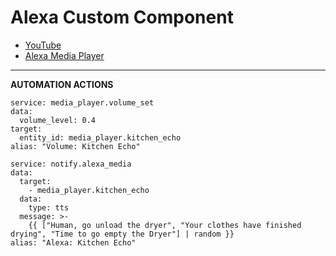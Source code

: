 # Alexa Custom Component
- [YouTube]()
- [Alexa Media Player](https://github.com/custom-components/alexa_media_player)
___
**AUTOMATION ACTIONS**

```
service: media_player.volume_set
data:
  volume_level: 0.4
target:
  entity_id: media_player.kitchen_echo
alias: "Volume: Kitchen Echo"
```

```
service: notify.alexa_media
data:
  target:
    - media_player.kitchen_echo
  data:
    type: tts
  message: >-
    {{ ["Human, go unload the dryer", "Your clothes have finished drying", "Time to go empty the Dryer"] | random }}
alias: "Alexa: Kitchen Echo"
```
